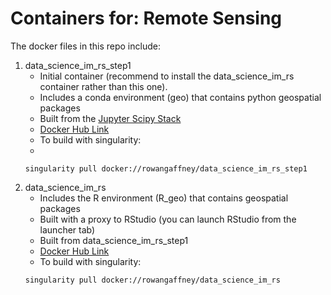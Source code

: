 # Containers for: Remote Sensing

The docker files in this repo include:

1. data_science_im_rs_step1 <br>
    - Initial container (recommend to install the data_science_im_rs container rather than this one).
    - Includes a conda environment (geo) that contains python geospatial packages
    - Built from the [Jupyter Scipy Stack](https://github.com/jupyter/docker-stacks/tree/master/scipy-notebook)
    - [Docker Hub Link](https://hub.docker.com/r/rowangaffney/data_science_im_rs_step1)
    - To build with singularity:
    - 
    ```shell
    singularity pull docker://rowangaffney/data_science_im_rs_step1
    ```
2. data_science_im_rs
    - Includes the R environment (R_geo) that contains geospatial packages
    - Built with a proxy to RStudio (you can launch RStudio from the launcher tab)
    - Built from data_science_im_rs_step1
    - [Docker Hub Link](https://hub.docker.com/r/rowangaffney/data_science_im_rs)
    - To build with singularity:
    ```shell
    singularity pull docker://rowangaffney/data_science_im_rs

